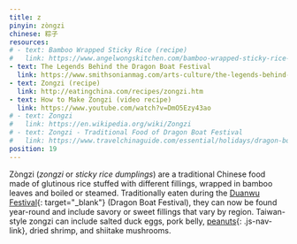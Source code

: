 ```yaml
---
title: z
pinyin: zòngzi
chinese: 粽子
resources: 
# - text: Bamboo Wrapped Sticky Rice (recipe)
#   link: https://www.angelwongskitchen.com/bamboo-wrapped-sticky-rice-dumpling--3193323376-zogravengzi.html
- text: The Legends Behind the Dragon Boat Festival
  link: https://www.smithsonianmag.com/arts-culture/the-legends-behind-the-dragon-boat-festival-135634582/
- text: Zongzi (recipe)
  link: http://eatingchina.com/recipes/zongzi.htm
- text: How to Make Zongzi (video recipe)
  link: https://www.youtube.com/watch?v=DmO5Ezy43ao
# - text: Zongzi
#   link: https://en.wikipedia.org/wiki/Zongzi
# - text: Zongzi - Traditional Food of Dragon Boat Festival
#   link: https://www.travelchinaguide.com/essential/holidays/dragon-boat/zongzi.htm
position: 19
---
```


Zòngzi (*zongzi* or *sticky rice dumplings*) are a traditional Chinese food made of glutinous rice stuffed with different fillings, wrapped in bamboo leaves and boiled or steamed. Traditionally eaten during the [Duanwu Festival](https://en.wikipedia.org/wiki/Dragon_Boat_Festival){: target="_blank"} (Dragon Boat Festival), they can now be found year-round and include savory or sweet fillings that vary by region. Taiwan-style zongzi can include salted duck eggs, pork belly, [peanuts](#h){: .js-nav-link}, dried shrimp, and shiitake mushrooms.
